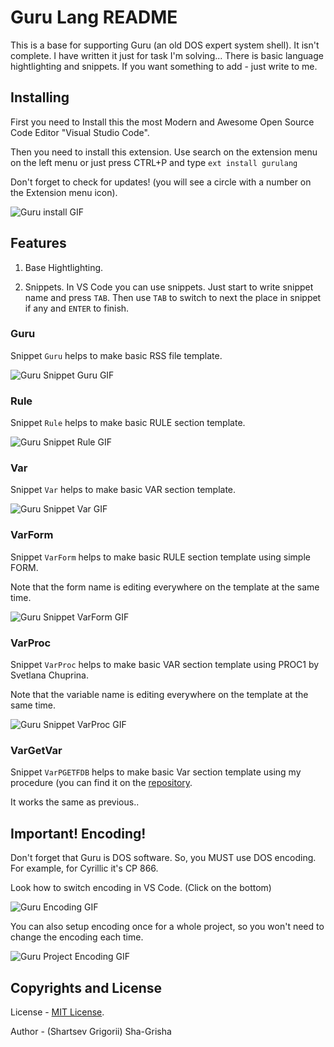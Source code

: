 # Guru Lang README

This is a base for supporting Guru (an old DOS expert system shell).
It isn't complete. I have written it just for task I'm solving...
There is basic language hightlighting and snippets.
If you want something to add - just write to me.

## Installing

First you need to Install this the most Modern and Awesome Open Source Code Editor "Visual Studio Code".

Then you need to install this extension. Use search on the extension menu on the left menu or just press CTRL+P and type `ext install gurulang`

Don't forget to check for updates! (you will see a circle with a number on the Extension menu icon).

![Guru install GIF](images/GuruInstall.gif)

## Features

1. Base Hightlighting.

2. Snippets. In VS Code you can use snippets. Just start to write snippet name and press `TAB`. Then use `TAB` to switch to next the place in snippet if any and `ENTER` to finish.

### Guru

Snippet `Guru` helps to make basic RSS file template.

![Guru Snippet Guru GIF](images/SnippetGuru.gif)

### Rule

Snippet `Rule` helps to make basic RULE section template.

![Guru Snippet Rule GIF](images/SnippetRule.gif)

### Var

Snippet `Var` helps to make basic VAR section template.

![Guru Snippet Var GIF](images/SnippetVar.gif)

### VarForm

Snippet `VarForm` helps to make basic RULE section template using simple FORM.

Note that the form name is editing everywhere on the template at the same time.

![Guru Snippet VarForm GIF](images/SnippetVarForm.gif)

### VarProc

Snippet `VarProc` helps to make basic VAR section template using PROC1 by Svetlana Chuprina.

Note that the variable name is editing everywhere on the template at the same time.

![Guru Snippet VarProc GIF](images/SnippetVarProc.gif)

### VarGetVar

Snippet `VarPGETFDB` helps to make basic Var section template using my procedure (you can find it on the [repository](https://raw.githubusercontent.com/Sha-Grisha/VSCodeGuruLangExt/master/files/PGETFDB.IPF).

It works the same as previous..

## Important! Encoding!

Don't forget that Guru is DOS software. So, you MUST use DOS encoding. For example, for Cyrillic it's CP 866.

Look how to switch encoding in VS Code. (Click on the bottom)

![Guru Encoding GIF](images/GuruEncoding.gif)

You can also setup encoding once for a whole project, so you won't need to change the encoding each time.

![Guru Project Encoding GIF](images/GuruProjectEncoding.gif)

## Copyrights and License

License - [MIT License](LICENSE.md).

Author - (Shartsev Grigorii) Sha-Grisha